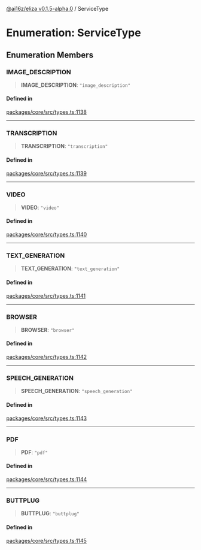 [@ai16z/eliza v0.1.5-alpha.0](../index.md) / ServiceType

# Enumeration: ServiceType

## Enumeration Members

### IMAGE\_DESCRIPTION

> **IMAGE\_DESCRIPTION**: `"image_description"`

#### Defined in

[packages/core/src/types.ts:1138](https://github.com/dbm87tech/eliza-tb/blob/main/packages/core/src/types.ts#L1138)

***

### TRANSCRIPTION

> **TRANSCRIPTION**: `"transcription"`

#### Defined in

[packages/core/src/types.ts:1139](https://github.com/dbm87tech/eliza-tb/blob/main/packages/core/src/types.ts#L1139)

***

### VIDEO

> **VIDEO**: `"video"`

#### Defined in

[packages/core/src/types.ts:1140](https://github.com/dbm87tech/eliza-tb/blob/main/packages/core/src/types.ts#L1140)

***

### TEXT\_GENERATION

> **TEXT\_GENERATION**: `"text_generation"`

#### Defined in

[packages/core/src/types.ts:1141](https://github.com/dbm87tech/eliza-tb/blob/main/packages/core/src/types.ts#L1141)

***

### BROWSER

> **BROWSER**: `"browser"`

#### Defined in

[packages/core/src/types.ts:1142](https://github.com/dbm87tech/eliza-tb/blob/main/packages/core/src/types.ts#L1142)

***

### SPEECH\_GENERATION

> **SPEECH\_GENERATION**: `"speech_generation"`

#### Defined in

[packages/core/src/types.ts:1143](https://github.com/dbm87tech/eliza-tb/blob/main/packages/core/src/types.ts#L1143)

***

### PDF

> **PDF**: `"pdf"`

#### Defined in

[packages/core/src/types.ts:1144](https://github.com/dbm87tech/eliza-tb/blob/main/packages/core/src/types.ts#L1144)

***

### BUTTPLUG

> **BUTTPLUG**: `"buttplug"`

#### Defined in

[packages/core/src/types.ts:1145](https://github.com/dbm87tech/eliza-tb/blob/main/packages/core/src/types.ts#L1145)
